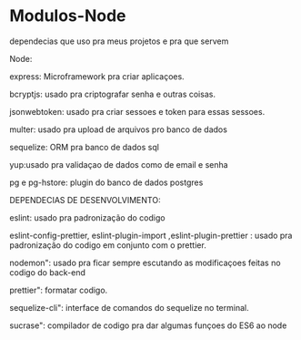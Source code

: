 # Modulos-Node
dependecias que uso pra meus projetos e pra que servem

Node:

express: Microframework pra criar aplicaçoes.

bcryptjs: usado pra criptografar senha e outras coisas.

jsonwebtoken: usado pra criar sessoes e token para essas sessoes.

multer: usado pra upload de arquivos pro banco de dados

sequelize: ORM pra banco de dados sql

yup:usado pra validaçao de dados como de email e senha 

pg e pg-hstore: plugin do banco de dados postgres


DEPENDECIAS DE DESENVOLVIMENTO:

eslint: usado pra padronização do codigo

eslint-config-prettier, eslint-plugin-import ,eslint-plugin-prettier : usado pra padronização do codigo em conjunto com o prettier.

nodemon": usado pra ficar sempre escutando as modificaçoes feitas no codigo do back-end

prettier": formatar codigo.

sequelize-cli": interface de comandos do sequelize no terminal.

sucrase": compilador de codigo pra dar algumas funçoes do ES6 ao node


